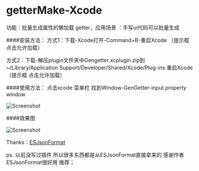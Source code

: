 # getterMake-Xcode
功能：批量生成属性的懒加载 getter，应用场景 ：手写ui代码可以批量生成

####安装方法：
方式1：下载-Xcode打开-Command+B-重启Xcode  （提示框 点击允许加载）

方式2：下载-解压plugin文件夹中Gengetter.xcplugin.zip到~/Library/Application Support/Developer/Shared/Xcode/Plug-ins  重启Xcode （提示框 点击允许加载）

####使用方法：
点击xcode 菜单栏  找到Window-GenGetter-input property window

![Screenshot](https://raw.githubusercontent.com/hackxhj/getterMake-Xcode/master/cap/menu.png)
 
 
####效果图

![Screenshot](https://raw.githubusercontent.com/hackxhj/getterMake-Xcode/master/cap/111.gif)

Thanks：[ESJsonFormat](https://github.com/EnjoySR/ESJsonFormat-Xcode)

ps. 以前没写过插件  所以很多东西都是从ESJsonFormat直接拿来的 感谢作者 ESJsonFormat很好用 推荐；
